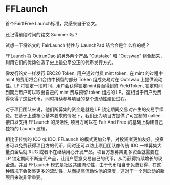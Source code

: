 # FFLaunch

首个Fair&Free Launch标准，灵感来自于铭文。

还记得前段时间的铭文 Summer 吗？

试想一下将铭文的 FairLaunch 特性与 LaunchPad 结合会是什么样的呢？

FFLaunch 将 OutrunDao 的另外两个产品 "Outstake" 和 "Outswap" 组合起来，利用它们的优势创造了史上最公平公正的代币发行方式。

像发行铭文一样发行 ERC20 Token, 用户通过付费 mint token, 在 mint 的过程中 mint 的费用将会和合约中预留的部分 Token 组成交易对在 Outswap 上提供流动性。LP 将锁定一段时间，用户会获得锁定mint费而得到的 YieldToken, 锁定时间到期后用户可以取出自己的 mint 费与预留 token 组成的 LP。这相当于用户免费得获得了这些代币，同时持续参与项目的整个流动性建设过程。

对于项目团队来说，他们所募集的资金是就是 LP 锁定期间交易对产生的交易手续费。在基于上述核心基本要求的情况下，我们还为项目方提供了可定制的 callee 接口以支持 FFLaunch 的灵活性, 项目方可以在 Fair And Free 的基础上构建自己独特的 Launch 逻辑。

相比于传统的 ICO 或 IDO, FFLaunch 的模式更加公平，对投资者更加友好。投资者可以免费获得项目方的代币，同时还可以防止项目团队像传统 IDO 一样募集大量资金后就 RUG 或者不在继续用心开发产品。项目方想募集更多资金就需要在 LP 锁定期间不断迭代产品，让用户愿意交易自己的代币，从而获得持续增长的现金流。并且 FFLaunch 模式是社区共建流动性，由于代币相当于免费获得，在这种情况下会聚集更多的流动性，从而提高流动性池的深度，这对于一个刚启动的新项目来说非常重要。
